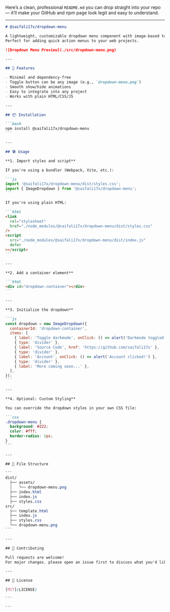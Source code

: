 Here’s a clean, professional `README.md` you can drop straight into your repo — it’ll make your GitHub and npm page look legit and easy to understand.

---

````markdown
# @saifali17x/dropdown-menu

A lightweight, customizable dropdown menu component with image-based toggle support.  
Perfect for adding quick action menus to your web projects.

![Dropdown Menu Preview](./src/dropdown-menu.png)

---

## 🚀 Features

- Minimal and dependency-free
- Toggle button can be any image (e.g., `dropdown-menu.png`)
- Smooth show/hide animations
- Easy to integrate into any project
- Works with plain HTML/CSS/JS

---

## 📦 Installation

```bash
npm install @saifali17x/dropdown-menu
```

---

## 🛠 Usage

**1. Import styles and script**

If you're using a bundler (Webpack, Vite, etc.):

```js
import '@saifali17x/dropdown-menu/dist/styles.css';
import { ImageDropdown } from '@saifali17x/dropdown-menu';
```

If you're using plain HTML:

```html
<link
  rel="stylesheet"
  href="./node_modules/@saifali17x/dropdown-menu/dist/styles.css"
/>
<script
  src="./node_modules/@saifali17x/dropdown-menu/dist/index.js"
  defer
></script>
```

---

**2. Add a container element**

```html
<div id="dropdown-container"></div>
```

---

**3. Initialize the dropdown**

```js
const dropdown = new ImageDropdown({
  containerId: 'dropdown-container',
  items: [
    { label: 'Toggle darkmode', onClick: () => alert('Darkmode toggled!') },
    { type: 'divider' },
    { label: 'Source Code', href: 'https://github.com/saifali17x' },
    { type: 'divider' },
    { label: 'Account', onClick: () => alert('Account clicked!') },
    { type: 'divider' },
    { label: 'More coming soon...' },
  ],
});
```

---

**4. Optional: Custom Styling**

You can override the dropdown styles in your own CSS file:

```css
.dropdown-menu {
  background: #222;
  color: #fff;
  border-radius: 5px;
}
```

---

## 📂 File Structure

```
dist/
  ├── assets/
  │   └── dropdown-menu.png
  ├── index.html
  ├── index.js
  ├── styles.css
src/
  ├── template.html
  ├── index.js
  ├── styles.css
  └── dropdown-menu.png
```

---

## 🤝 Contributing

Pull requests are welcome!
For major changes, please open an issue first to discuss what you'd like to change.

---

## 📜 License

[MIT](LICENSE)

```

```
````
